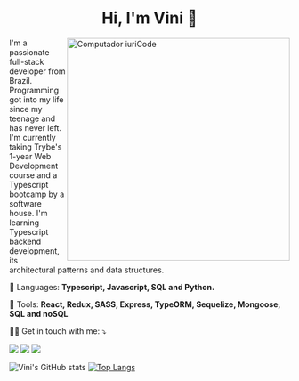 <h1 align="center">Hi, I'm Vini 👋</h1>

<img src="https://raw.githubusercontent.com/MicaelliMedeiros/micaellimedeiros/master/image/computer-illustration.png" min-width="400px" max-width="400px" width="400px" align="right" alt="Computador iuriCode">

<p align="left"> 
  I'm a passionate full-stack developer from Brazil. Programming got into my life since my teenage and has never left.
  I'm currently taking Trybe's 1-year Web Development course and a Typescript bootcamp by a software house.
  I'm learning Typescript backend development, its architectural patterns and data structures.
</p>

<p align="left">
  👾 Languages: <strong>Typescript, Javascript, SQL and Python.</strong>
</p>

<p align="left">
  💼 Tools: <strong>React, Redux, SASS, Express, TypeORM, Sequelize, Mongoose, SQL and noSQL</strong>
</p>

<p align="left">
  🧑‍💻  Get in touch with me: ⤵️
</p>

<p align="left">
  <a href="viniderp@gmail.com" alt="Gmail">
  <img src="https://img.shields.io/badge/-Gmail-FF0000?style=flat-square&labelColor=FF0000&logo=gmail&logoColor=white&link=viniderp@gmail.com" /></a>

  <a href="https://www.linkedin.com/in/viniqrz" alt="Linkedin">
  <img src="https://img.shields.io/badge/-Linkedin-0e76a8?style=flat-square&logo=Linkedin&logoColor=white&link=https://www.linkedin.com/in/viniqrz" /></a>

  <a href="https://instagram.com/viniciusqrzs" alt="Instagram">
  <img src="https://img.shields.io/badge/-Instagram-DF0174?style=flat-square&labelColor=DF0174&logo=instagram&logoColor=white&link=https://instagram.com/viniciusqrzs"/></a>
</p>  

![Vini's GitHub stats](https://github-readme-stats.vercel.app/api?username=viniqrz&hide=stars&theme=dracula&line_height=24px)
[![Top Langs](https://github-readme-stats.vercel.app/api/top-langs/?username=viniqrz&layout=compact&theme=dracula&)](https://github.com/viniqrz)


